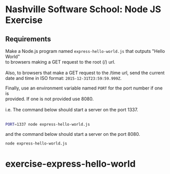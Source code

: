 # Nashville Software School: Node JS Exercise

## Requirements

Make a Node.js program named `express-hello-world.js` that outputs "Hello World" <br />
to browsers making a GET request to the root (/) url. <br />
<br />
Also, to browsers that make a GET request to the /time url, send the current<br />
date and time in ISO format: `2015-12-31T23:59:59.999Z`.<br />

Finally, use an environment variable named `PORT` for the port number if one is<br />
provided. If one is not provided use 8080.<br />
<br />
i.e. The command below should start a server on the port 1337.<br />
<br />
```bash
PORT=1337 node express-hello-world.js
```

and the command below should start a server on the port 8080.

```bash
node express-hello-world.js
```
# exercise-express-hello-world
